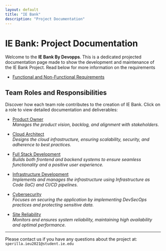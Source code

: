 ```yaml
---
layout: default
title: "IE Bank"
description: "Project Documentation"
---
```


# IE Bank: Project Documentation

Welcome to the **IE Bank By Devopps**. This is a dedicated projected documentation page made to show the development and maintenance of the IE Bank Project. Read below for more information on the requirements

- [Functional and Non-Functional Requirements](requirements.md)

## **Team Roles and Responsibilities**
Discover how each team role contributes to the creation of IE Bank. Click on a role to view detailed documentation and deliverables:

- [Product Owner](product_owner.md)  
  *Manages the product vision, backlog, and alignment with stakeholders.*

- [Cloud Architect](cloud_architect.md)  
  *Designs the cloud infrastructure, ensuring scalability, security, and adherence to best practices.*

- [Full Stack Development](fullstack.md)  
  *Builds both frontend and backend systems to ensure seamless functionality and a positive user experience.*

- [Infrastructure Development](infra_dev.md)  
  *Implements and manages the infrastructure using Infrastructure as Code (IaC) and CI/CD pipelines.*

- [Cybersecurity](cybersecurity.md)  
  *Focuses on securing the application by implementing DevSecOps practices and protecting sensitive data.*

- [Site Reliability](site_reliability.md)  
  *Monitors and ensures system reliability, maintaining high availability and optimal performance.*


---

Please contact us if you have any questions about the project at: `sperilla.ieu2021@student.ie.edu`



